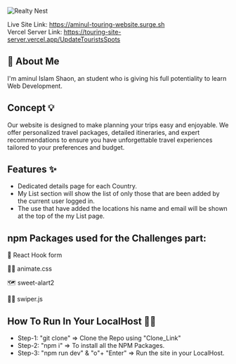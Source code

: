 
![Realty Nest](https://i.ibb.co/H7p4cLJ/Wander-Loom.png)


Live Site Link: https://aminul-touring-website.surge.sh <br/>
Vercel Server Link: https://touring-site-server.vercel.app/UpdateTouristsSpots

## 🚀 About Me
I'm aminul Islam Shaon, an student who is giving his full potentiality to learn Web Development.

## Concept 💡
Our website is designed to make planning your trips easy and enjoyable. We offer personalized travel packages, detailed itineraries, and expert recommendations to ensure you have unforgettable travel experiences tailored to your preferences and budget.


## Features ✨
- Dedicated details page for each Country.
- My List section will show the list of only those that are been added by the current user logged in.
- The use that have added the locations his name and email will be shown at the top of the my List page.

## npm Packages used for the Challenges part:

🧠 React Hook form

👩‍💻 animate.css

🗺️ sweet-alart2

🏃‍♂️ swiper.js

## How To Run In Your LocalHost 🏃‍♂️

- Step-1: "git clone" => Clone the Repo using "Clone_Link"
- Step-2: "npm i" => To install all the NPM Packages.
- Step-3: "npm run dev" & "o"+ "Enter" => Run the site in your LocalHost.

